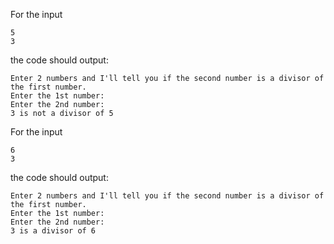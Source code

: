For the input
```text
5
3
```
the code should output:
```text
Enter 2 numbers and I'll tell you if the second number is a divisor of the first number.
Enter the 1st number:
Enter the 2nd number:
3 is not a divisor of 5
```

For the input
```text
6
3
```
the code should output:
```text
Enter 2 numbers and I'll tell you if the second number is a divisor of the first number.
Enter the 1st number:
Enter the 2nd number:
3 is a divisor of 6
```
